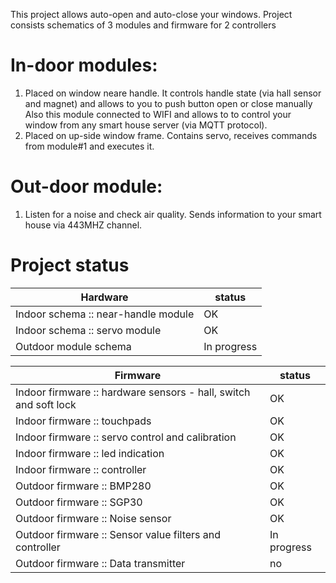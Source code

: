 This project allows auto-open and auto-close your windows.
Project consists schematics of 3 modules and firmware for 2 controllers

In-door modules:
==============

1. Placed on window neare handle. It controls handle state (via hall sensor and magnet) and allows to you to push button open or close manually
Also this module connected to WIFI and allows to to control your window from any smart house server (via MQTT protocol).
2. Placed on up-side window frame. Contains servo, receives commands from module#1 and executes it.

Out-door module:
==============

1. Listen for a noise and check air quality. Sends information to your smart house via 443MHZ channel. 

Project status
==============

| Hardware | status |
| ---- | ---- |
| Indoor schema :: near-handle module | OK |
| Indoor schema :: servo module | OK |
| Outdoor module schema | In progress |

| Firmware | status |
| ---- | ---- |
| Indoor firmware :: hardware sensors - hall, switch and soft lock | OK |
| Indoor firmware :: touchpads | OK |
| Indoor firmware :: servo control and calibration | OK |
| Indoor firmware :: led indication | OK |
| Indoor firmware :: controller | OK |
| Outdoor firmware :: BMP280 | OK |
| Outdoor firmware :: SGP30 | OK |
| Outdoor firmware :: Noise sensor | OK |
| Outdoor firmware :: Sensor value filters and controller | In progress |
| Outdoor firmware :: Data transmitter | no |


